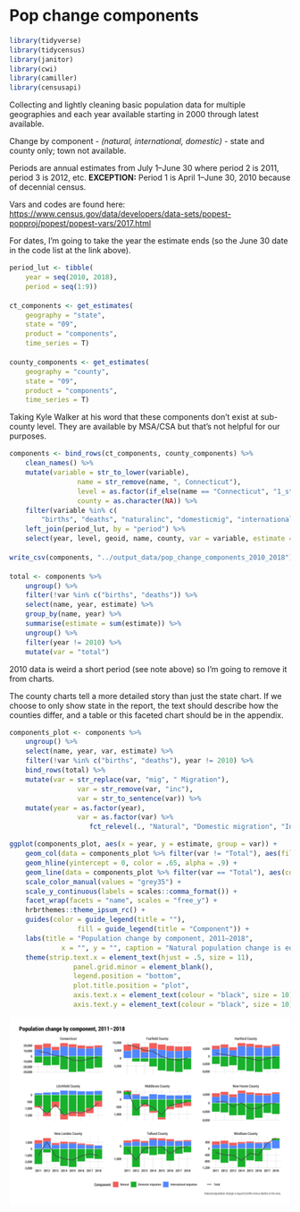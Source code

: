 Pop change components
================

``` r
library(tidyverse)
library(tidycensus)
library(janitor)
library(cwi)
library(camiller)
library(censusapi)
```

Collecting and lightly cleaning basic population data for multiple
geographies and each year available starting in 2000 through latest
available.

Change by component - *(natural, international, domestic)* - state and
county only; town not available.

Periods are annual estimates from July 1–June 30 where period 2 is 2011,
period 3 is 2012, etc. **EXCEPTION:** Period 1 is April 1–June 30, 2010
because of decennial census.

Vars and codes are found here:
<https://www.census.gov/data/developers/data-sets/popest-popproj/popest/popest-vars/2017.html>

For dates, I’m going to take the year the estimate ends (so the June 30
date in the code list at the link above).

``` r
period_lut <- tibble(
    year = seq(2010, 2018),
    period = seq(1:9))

ct_components <- get_estimates(
    geography = "state", 
    state = "09", 
    product = "components", 
    time_series = T)

county_components <- get_estimates(
    geography = "county", 
    state = "09", 
    product = "components", 
    time_series = T)
```

Taking Kyle Walker at his word that these components don’t exist at
sub-county level. They are available by MSA/CSA but that’s not helpful
for our purposes.

``` r
components <- bind_rows(ct_components, county_components) %>%
    clean_names() %>% 
    mutate(variable = str_to_lower(variable),
                 name = str_remove(name, ", Connecticut"),
                 level = as.factor(if_else(name == "Connecticut", "1_state", "2_counties")),
                 county = as.character(NA)) %>% 
    filter(variable %in% c(
        "births", "deaths", "naturalinc", "domesticmig", "internationalmig")) %>% 
    left_join(period_lut, by = "period") %>% 
    select(year, level, geoid, name, county, var = variable, estimate = value)

write_csv(components, "../output_data/pop_change_components_2010_2018")

total <- components %>% 
    ungroup() %>% 
    filter(!var %in% c("births", "deaths")) %>% 
    select(name, year, estimate) %>% 
    group_by(name, year) %>% 
    summarise(estimate = sum(estimate)) %>% 
    ungroup() %>% 
    filter(year != 2010) %>% 
    mutate(var = "total")
```

2010 data is weird a short period (see note above) so I’m going to
remove it from charts.

The county charts tell a more detailed story than just the state chart.
If we choose to only show state in the report, the text should describe
how the counties differ, and a table or this faceted chart should be in
the appendix.

``` r
components_plot <- components %>% 
    ungroup() %>% 
    select(name, year, var, estimate) %>% 
    filter(!var %in% c("births", "deaths"), year != 2010) %>% 
    bind_rows(total) %>% 
    mutate(var = str_replace(var, "mig", " Migration"),
                 var = str_remove(var, "inc"),
                 var = str_to_sentence(var)) %>% 
    mutate(year = as.factor(year),
                 var = as.factor(var) %>% 
                    fct_relevel(., "Natural", "Domestic migration", "International migration"))
```

``` r
ggplot(components_plot, aes(x = year, y = estimate, group = var)) +
    geom_col(data = components_plot %>% filter(var != "Total"), aes(fill = var), position = position_stack(), color = "grey90", size = 0.1) +
    geom_hline(yintercept = 0, color = .65, alpha = .9) +
    geom_line(data = components_plot %>% filter(var == "Total"), aes(color = var), size = .85) +
    scale_color_manual(values = "grey35") +
    scale_y_continuous(labels = scales::comma_format()) +
    facet_wrap(facets = "name", scales = "free_y") +
    hrbrthemes::theme_ipsum_rc() +
    guides(color = guide_legend(title = ""),
                 fill = guide_legend(title = "Component")) +
    labs(title = "Population change by component, 2011–2018",
             x = "", y = "", caption = "Natural population change is equal to births minus deaths in the area.") +
    theme(strip.text.x = element_text(hjust = .5, size = 11),
                panel.grid.minor = element_blank(),
                legend.position = "bottom",
                plot.title.position = "plot", 
                axis.text.x = element_text(colour = "black", size = 10),
                axis.text.y = element_text(colour = "black", size = 10))
```

![](pop_chg_components_files/figure-gfm/unnamed-chunk-5-1.png)<!-- -->
